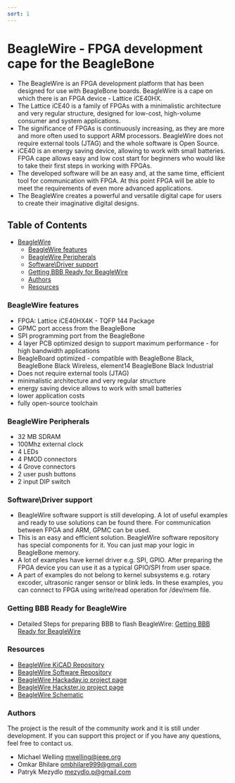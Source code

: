 ```yaml
---
sort: 1
---
```


# BeagleWire - FPGA development cape for the BeagleBone

- The BeagleWire is an FPGA development platform that has been designed for use with BeagleBone boards. BeagleWire is a cape on which there is an FPGA device - Lattice iCE40HX.
- The Lattice iCE40 is a family of FPGAs with a minimalistic architecture and very regular structure, designed for low-cost, high-volume consumer and system applications. 
- The significance of FPGAs is continuously increasing, as they are more and more often used to support ARM processors. BeagleWire does not require external tools (JTAG) and the whole software is Open Source.
- iCE40 is an energy saving device, allowing to work with small batteries. FPGA cape allows easy and low cost start for beginners who would like to take their first steps in working with FPGAs. 
- The developed software will be an easy and, at the same time, efficient tool for communication with FPGA. At this point FPGA will be able to meet the requirements of even more advanced applications. 
- The BeagleWire creates a powerful and versatile digital cape for users to create their imaginative digital designs.

## Table of Contents
- [BeagleWire](#beaglewire---fpga-development-cape-for-the-beaglebone)
  - [BeagleWire features](#beagleWire-features)
  - [BeagleWire Peripherals](#beagleWire-peripherals)
  - [Software\Driver support](#softwaredriver-support)
  - [Getting BBB Ready for BeagleWire](#getting-bbb-ready-for-beaglewire)
  - [Authors](#authors)
  - [Resources](#resources)

### BeagleWire features

- FPGA: Lattice iCE40HX4K - TQFP 144 Package
- GPMC port access from the BeagleBone
- SPI programming port from the BeagleBone
- 4 layer PCB optimized design to support maximum performance - for high bandwidth applications
- BeagleBoard optimized - compatible with BeagleBone Black, BeagleBone Black Wireless, element14 BeagleBone Black Industrial
- Does not require external tools (JTAG)
- minimalistic architecture and very regular structure
- energy saving device allows to work with small batteries
- lower application costs
- fully open-source toolchain

### BeagleWire Peripherals

- 32 MB SDRAM
- 100Mhz external clock
- 4 LEDs
- 4 PMOD connectors
- 4 Grove connectors
- 2 user push buttons
- 2 input DIP switch

### Software\Driver support

- BeagleWire software support is still developing. A lot of useful examples and ready to use solutions can be found there. For communication between FPGA and ARM, GPMC can be used. 
- This is an easy and efficient solution. BeagleWire software repository has special components for it. You can just map your logic in BeagleBone memory. 
- A lot of examples have kernel driver e.g. SPI, GPIO. After preparing the FPGA device you can use it as a typical GPIO/SPI from user space. 
- A part of examples do not belong to kernel subsystems e.g. rotary excoder, ultrasonic ranger sensor or blink leds. In these examples, you can connect to FPGA using write/read operation for /dev/mem file.

### **Getting BBB Ready for BeagleWire**

- Detailed Steps for preparing BBB to flash BeagleWire:
[Getting BBB Ready for BeagleWire
](https://beaglewire.github.io/Blogs/Getting_BBB_Ready_for_BeagleWire.html#getting-bbb-ready-for-beaglewire)

### Resources

- [BeagleWire KiCAD Repository](https://github.com/BeagleWire/beagle-wire)
- [BeagleWire Software Repository](https://github.com/BeagleWire/BeagleWire/tree/testing)
- [BeagleWire Hackaday.io project page](https://hackaday.io/project/20989-beaglewire)
- [BeagleWire Hackster.io project page](https://www.hackster.io/46021/beaglewire-566292)
- [BeagleWire Schematic](https://github.com/BeagleWire/beagle-wire/blob/master/plots/beagle-wire.pdf)

### Authors

The project is the result of the community work and it is still under development. If you can support this project or if you have any questions, feel free to contact us.
- Michael Welling mwelling@ieee.org
- Omkar Bhilare ombhilare999@gmail.com
- Patryk Mezydlo mezydlo.p@gmail.com
